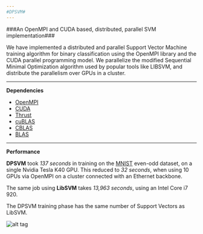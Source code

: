 ```yaml
---
#DPSVM#
---
```


###An OpenMPI and CUDA based, distributed, parallel SVM implementation###

We have implemented a distributed and parallel Support Vector Machine training algorithm for binary classification using the OpenMPI library and the CUDA parallel programming model. We parallelize the modified Sequential Minimal Optimization algorithm used by popular tools like LIBSVM, and distribute the parallelism over GPUs in a cluster.


---
**Dependencies**

 - [OpenMPI](http://www.open-mpi.org/)
 - [CUDA](https://developer.nvidia.com/cuda-toolkit)
 - [Thrust](https://developer.nvidia.com/Thrust)
 - [cuBLAS](https://developer.nvidia.com/cuBLAS)
 - [CBLAS](http://www.netlib.org/blas/blast-forum/cblas.tgz)
 - [BLAS](http://www.netlib.org/blas/blas.tgz)

---
**Performance**

**DPSVM** took *137 seconds* in training on the [MNIST](http://yann.lecun.com/exdb/mnist/) even-odd dataset, on a single Nvidia Tesla K40 GPU. This reduced to *32 seconds*, when using 10 GPUs via OpenMPI on a cluster connected with an Ethernet backbone.

The same job using **LibSVM** takes *13,963 seconds*, using an Intel Core i7 920.

The DPSVM training phase has the same number of Support Vectors as LibSVM.

![alt tag](https://github.com/thesiddharth/dpsvm/blob/gh-pages/images/mnist.png)
